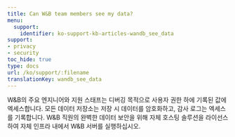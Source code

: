 ```yaml
---
title: Can W&B team members see my data?
menu:
  support:
    identifier: ko-support-kb-articles-wandb_see_data
support:
- privacy
- security
toc_hide: true
type: docs
url: /ko/support/:filename
translationKey: wandb_see_data
---
```

W&B의 주요 엔지니어와 지원 스태프는 디버깅 목적으로 사용자 권한 하에 기록된 값에 엑세스합니다. 모든 데이터 저장소는 저장 시 데이터를 암호화하고, 감사 로그는 엑세스를 기록합니다. W&B 직원의 완벽한 데이터 보안을 위해 자체 호스팅 솔루션을 라이선스하여 자체 인프라 내에서 W&B 서버를 실행하십시오.

